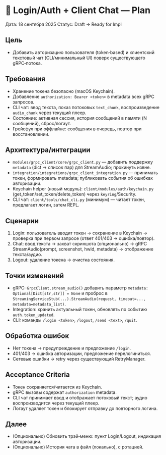 # 🔐 Login/Auth + Client Chat — Plan

Дата: 18 сентября 2025
Статус: Draft → Ready for Impl

## Цель
- Добавить авторизацию пользователя (token‑based) и клиентский текстовый чат (CLI/минимальный UI) поверх существующего gRPC‑потока.

## Требования
- Хранение токена безопасно (macOS Keychain).
- Добавление `authorization: Bearer <token>` в metadata всех gRPC запросов.
- CLI чат: ввод текста, показ потоковых `text_chunk`, воспроизведение `audio_chunk` через текущий плеер.
- Состояние: активная сессия, история сообщений в памяти (N сообщений), сброс/логаут.
- Грейсфул при оффлайне: сообщения в очередь, повтор при восстановлении.

## Архитектура/интеграции
- `modules/grpc_client/core/grpc_client.py` — добавить поддержку `metadata` (dict → список пар) для StreamAudio; прокинуть извне.
- `integration/integrations/grpc_client_integration.py` — принимать токен, формировать metadata; публиковать события об ошибках авторизации.
- Keychain helper (новый модуль): `client/modules/auth/keychain.py` (get_token/set_token/delete_token) через `keyring`/Security.
- CLI чат: `client/tools/chat_cli.py` (минимум) — читает токен, предлагает логин, затем REPL.

## Сценарии
1) Login: пользователь вводит токен → сохранение в Keychain → проверка при первом запросе (ответ 401/403 → ошибка/повтор).
2) Chat: ввод текста → захват скриншота (опционально) → gRPC StreamAudio(prompt, screenshot, hwid, metadata) → отображение текста/аудио.
3) Logout: удаление токена → очистка состояния.

## Точки изменений
- gRPC: `GrpcClient.stream_audio()` добавить параметр `metadata: Optional[Dict[str,str]] = None` и проброс в `StreamingServiceStub(...).StreamAudio(request, timeout=..., metadata=metadata_list)`.
- Integration: хранить актуальный токен, обновлять по событию `auth.token_updated`.
- CLI: команды `/login <token>`, `/logout`, `/send <text>`, `/quit`.

## Обработка ошибок
- Нет токена → предупреждение и предложение `/login`.
- 401/403 → ошибка авторизации, предложение перелогиниться.
- Сетевые ошибки → retry через существующий RetryManager.

## Acceptance Criteria
- Токен сохраняется/читается из Keychain.
- gRPC вызовы содержат `authorization` metadata.
- CLI чат принимает ввод и отображает потоковый текст; аудио воспроизводится через текущий плеер.
- Логаут удаляет токен и блокирует отправку до повторного логина.

## Далее
- (Опционально) Обновить трэй‑меню: пункт Login/Logout, индикация авторизации.
- (Опционально) История чата в файл (локально), с ротацией.

